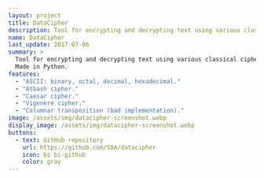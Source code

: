 ```yaml
---
layout: project
title: DataCipher
description: Tool for encrypting and decrypting text using various classical ciphers.
name: DataCipher
last_update: 2017-07-06
summary: >
  Tool for encrypting and decrypting text using various classical ciphers.
  Made in Python.
features:
  - "ASCII: binary, octal, decimal, hexadecimal."
  - "Atbash cipher."
  - "Caesar cipher."
  - "Vigenère cipher."
  - "Columnar transposition (bad implementation)."
image: /assets/img/datacipher-screenshot.webp
display_image: /assets/img/datacipher-screenshot.webp
buttons:
  - text: GitHub repository
    url: https://github.com/S8A/datacipher
    icon: bi bi-github
    color: gray
---
```

